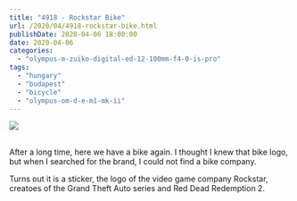 ```yaml
---
title: "4918 - Rockstar Bike"
url: /2020/04/4918-rockstar-bike.html
publishDate: 2020-04-06 18:00:00
date: 2020-04-06
categories: 
  - "olympus-m-zuiko-digital-ed-12-100mm-f4-0-is-pro"
tags: 
  - "hungary"
  - "budapest"
  - "bicycle"
  - "olympus-om-d-e-m1-mk-ii"
---
```

<div class="container">
<div class="center"><a target="_blank" href="https://d25zfm9zpd7gm5.cloudfront.net/1200x1200/2018/20180520_164530_lr.jpg"><img class="webfeedsFeaturedVisual" src="https://d25zfm9zpd7gm5.cloudfront.net/0600x0600/2018/20180520_164530_lr.jpg" /></a></div>
</div>
<br />

After a long time, here we have a bike again. I thought I knew that
bike logo, but when I searched for the brand, I could not find a
bike company.

Turns out it is a sticker, the logo of the video game company
Rockstar, creatoes of the Grand Theft Auto series and Red Dead
Redemption 2.